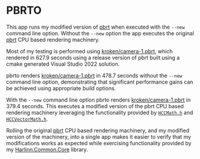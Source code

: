 # PBRTO

This app runs my modified version of [pbrt](https://github.com/mmp/pbrt-v4) when 
executed with the `--new` command line option. Without the `--new` option the app 
executes the original [pbrt](https://github.com/mmp/pbrt-v4) CPU based rendering machinery.

Most of my testing is performed using [kroken/camera-1.pbrt](https://github.com/mmp/pbrt-v4-scenes/blob/master/kroken/camera-1.pbrt), 
which rendered in 627.9 seconds using a release version of pbrt built using a cmake generated Visual Studio 2022 solution.

pbrto renders [kroken/camera-1.pbrt](https://github.com/mmp/pbrt-v4-scenes/blob/master/kroken/camera-1.pbrt) in 478.7 
seconds without the `--new` command line option, demonstrating that significant performance gains can be achieved using
appropriate build options.


With the `--new` command line option pbrto renders [kroken/camera-1.pbrt](https://github.com/mmp/pbrt-v4-scenes/blob/master/kroken/camera-1.pbrt)
in 379.4 seconds. This executes a modified version of the pbrt CPU based rendering machinery leveraging the functionality
provided by [`HCCMath.h`](https://github.com/Harlinn/Harlinn.Windows/blob/master/Harlinn.Common.Core/HCCMath.h) and 
[`HCCVectorMath.h`](https://github.com/Harlinn/Harlinn.Windows/blob/master/Harlinn.Common.Core/HCCVectorMath.h).

Rolling the original [pbrt](https://github.com/mmp/pbrt-v4) CPU based rendering machinery, and my modified version of the machinery,
into a single app makes it easier to verify that my modifications works as expected while exercising functionality provided by
my [Harlinn.Common.Core](https://harlinn.github.io/Cpp/Harlinn.Windows/Harlinn.Common.Core/Harlinn.Common.Core.html) library.  
